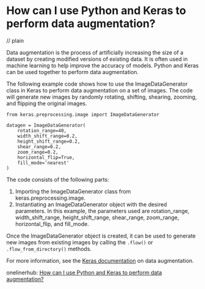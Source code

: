 # How can I use Python and Keras to perform data augmentation?
// plain

Data augmentation is the process of artificially increasing the size of a dataset by creating modified versions of existing data. It is often used in machine learning to help improve the accuracy of models. Python and Keras can be used together to perform data augmentation.

The following example code shows how to use the ImageDataGenerator class in Keras to perform data augmentation on a set of images. The code will generate new images by randomly rotating, shifting, shearing, zooming, and flipping the original images.

```
from keras.preprocessing.image import ImageDataGenerator

datagen = ImageDataGenerator(
    rotation_range=40,
    width_shift_range=0.2,
    height_shift_range=0.2,
    shear_range=0.2,
    zoom_range=0.2,
    horizontal_flip=True,
    fill_mode='nearest'
)
```

The code consists of the following parts:

1. Importing the ImageDataGenerator class from keras.preprocessing.image.
2. Instantiating an ImageDataGenerator object with the desired parameters. In this example, the parameters used are rotation_range, width_shift_range, height_shift_range, shear_range, zoom_range, horizontal_flip, and fill_mode.

Once the ImageDataGenerator object is created, it can be used to generate new images from existing images by calling the `.flow()` or `.flow_from_directory()` methods.

For more information, see the [Keras documentation](https://keras.io/preprocessing/image/) on data augmentation.

onelinerhub: [How can I use Python and Keras to perform data augmentation?](https://onelinerhub.com/python-keras/how-can-i-use-python-and-keras-to-perform-data-augmentation)